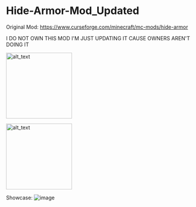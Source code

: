 # Hide-Armor-Mod_Updated

Original Mod: https://www.curseforge.com/minecraft/mc-mods/hide-armor

I DO NOT OWN THIS MOD I'M JUST UPDATING IT CAUSE OWNERS AREN'T DOING IT

[<img alt="alt_text" width="180px" src="https://i.imgur.com/Ol1Tcf8.png" />](https://www.curseforge.com/minecraft/mc-mods/fabric-api)

[<img alt="alt_text" width="180px" src="https://i.imgur.com/dMYWAjn.png" />](https://www.curseforge.com/minecraft/mc-mods/modmenu)


Showcase:
![image](https://gyazo.com/e2385eda923e2874bf4b5221323df1d0.gif)

